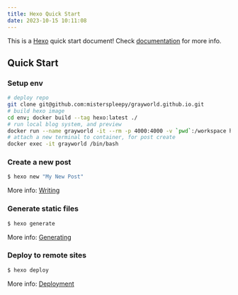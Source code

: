```yaml
---
title: Hexo Quick Start
date: 2023-10-15 10:11:08
---
```

This is a [Hexo](https://hexo.io/) quick start document! Check [documentation](https://hexo.io/docs/) for more info.

## Quick Start
### Setup env
```bash
# deploy repo
git clone git@github.com:misterspleepy/grayworld.github.io.git
# build hexo image
cd env; docker build --tag hexo:latest ./
# run local blog system, and preview
docker run --name grayworld -it --rm -p 4000:4000 -v `pwd`:/workspace hexo:latest
# attach a new terminal to container, for post create
docker exec -it grayworld /bin/bash
```
### Create a new post

``` bash
$ hexo new "My New Post"
```

More info: [Writing](https://hexo.io/docs/writing.html)

### Generate static files

``` bash
$ hexo generate
```

More info: [Generating](https://hexo.io/docs/generating.html)

### Deploy to remote sites

``` bash
$ hexo deploy
```

More info: [Deployment](https://hexo.io/docs/one-command-deployment.html)
